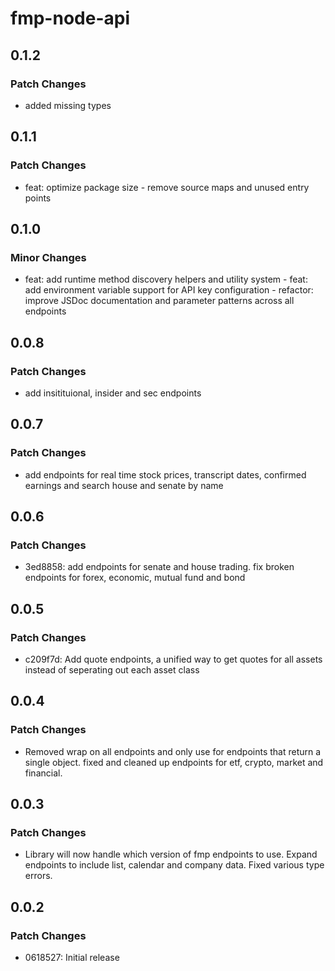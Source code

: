 # fmp-node-api

## 0.1.2

### Patch Changes

- added missing types

## 0.1.1

### Patch Changes

- feat: optimize package size - remove source maps and unused entry points

## 0.1.0

### Minor Changes

- feat: add runtime method discovery helpers and utility system - feat: add environment variable support for API key configuration - refactor: improve JSDoc documentation and parameter patterns across all endpoints

## 0.0.8

### Patch Changes

- add insitituional, insider and sec endpoints

## 0.0.7

### Patch Changes

- add endpoints for real time stock prices, transcript dates, confirmed earnings and search house and senate by name

## 0.0.6

### Patch Changes

- 3ed8858: add endpoints for senate and house trading. fix broken endpoints for forex, economic, mutual fund and bond

## 0.0.5

### Patch Changes

- c209f7d: Add quote endpoints, a unified way to get quotes for all assets instead of seperating out each asset class

## 0.0.4

### Patch Changes

- Removed wrap on all endpoints and only use for endpoints that return a single object. fixed and cleaned up endpoints for etf, crypto, market and financial.

## 0.0.3

### Patch Changes

- Library will now handle which version of fmp endpoints to use. Expand endpoints to include list, calendar and company data. Fixed various type errors.

## 0.0.2

### Patch Changes

- 0618527: Initial release
